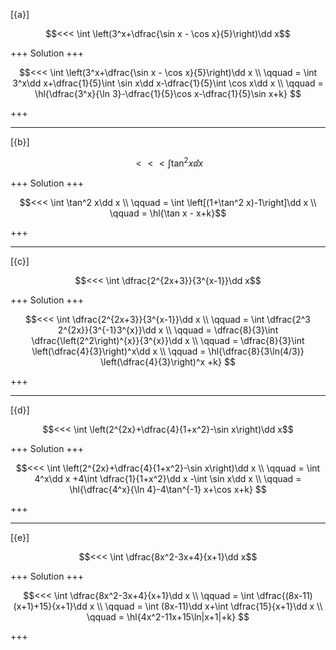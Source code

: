 [{a}]

$$<<< \int \left(3^x+\dfrac{\sin x - \cos x}{5}\right)\dd x$$

+++
Solution
+++

$$<<< 
\int \left(3^x+\dfrac{\sin x - \cos x}{5}\right)\dd x \\
\qquad = \int 3^x\dd x+\dfrac{1}{5}\int \sin x\dd x-\dfrac{1}{5}\int \cos x\dd x \\
\qquad = \hl{\dfrac{3^x}{\ln 3}-\dfrac{1}{5}\cos x-\dfrac{1}{5}\sin x+k}
$$

+++

---
[{b}]

$$<<< \int \tan^2 x\dd x$$

+++
Solution
+++

$$<<< 
\int \tan^2 x\dd x \\
\qquad = \int \left[(1+\tan^2 x)-1\right]\dd x \\
\qquad = \hl{\tan x - x+k}$$

+++

---
[{c}]

$$<<< \int \dfrac{2^{2x+3}}{3^{x-1}}\dd x$$

+++
Solution
+++

$$<<< 
\int \dfrac{2^{2x+3}}{3^{x-1}}\dd x \\
\qquad = \int \dfrac{2^3 2^{2x}}{3^{-1}3^{x}}\dd x \\
\qquad = \dfrac{8}{3}\int \dfrac{\left(2^2\right)^{x}}{3^{x}}\dd x \\
\qquad = \dfrac{8}{3}\int \left(\dfrac{4}{3}\right)^x\dd x \\
\qquad = \hl{\dfrac{8}{3\ln(4/3)} \left(\dfrac{4}{3}\right)^x +k}
$$

+++

---
[{d}]

$$<<< \int \left(2^{2x}+\dfrac{4}{1+x^2}-\sin x\right)\dd x$$

+++
Solution
+++

$$<<< 
\int \left(2^{2x}+\dfrac{4}{1+x^2}-\sin x\right)\dd x \\
\qquad = \int 4^x\dd x +4\int \dfrac{1}{1+x^2}\dd x -\int \sin x\dd x \\
\qquad = \hl{\dfrac{4^x}{\ln 4}-4\tan^{-1} x+\cos x+k}
$$

+++

---
[{e}]

$$<<< \int \dfrac{8x^2-3x+4}{x+1}\dd x$$

+++
Solution
+++

$$<<< 
\int \dfrac{8x^2-3x+4}{x+1}\dd x \\
\qquad = \int \dfrac{(8x-11)(x+1)+15}{x+1}\dd x \\
\qquad = \int (8x-11)\dd x+\int \dfrac{15}{x+1}\dd x \\
\qquad = \hl{4x^2-11x+15\ln|x+1|+k}
$$

+++